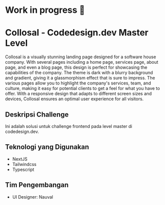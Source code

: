 # Work in progress 🚧

# Collosal - Codedesign.dev Master Level

Collosal is a visually stunning landing page designed for a software house company. With several pages including a home page, services page, about page, and even a blog page, this design is perfect for showcasing the capabilities of the company. The theme is dark with a blurry background and gradient, giving it a glassmorphism effect that is sure to impress. The various pages allow you to highlight the company's services, team, and culture, making it easy for potential clients to get a feel for what you have to offer. With a responsive design that adapts to different screen sizes and devices, Collosal ensures an optimal user experience for all visitors.


## Deskripsi Challenge

Ini adalah solusi untuk challenge frontend pada level master di codedesign.dev.

## Teknologi yang Digunakan

- NextJS
- Tailwindcss
- Typescript

## Tim Pengembangan

- UI Designer: Nauval